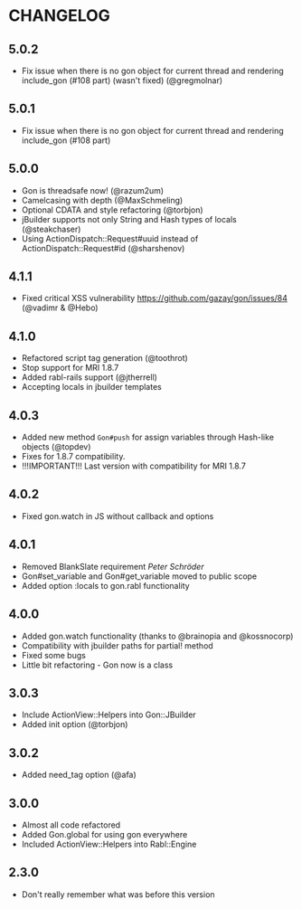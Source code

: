 # CHANGELOG

## 5.0.2

  * Fix issue when there is no gon object for current thread and
    rendering include_gon (#108 part) (wasn't fixed) (@gregmolnar)

## 5.0.1

  * Fix issue when there is no gon object for current thread and
    rendering include_gon (#108 part)

## 5.0.0

  * Gon is threadsafe now! (@razum2um)
  * Camelcasing with depth (@MaxSchmeling)
  * Optional CDATA and style refactoring (@torbjon)
  * jBuilder supports not only String and Hash types of locals
    (@steakchaser)
  * Using ActionDispatch::Request#uuid instead of
    ActionDispatch::Request#id (@sharshenov)

## 4.1.1

  * Fixed critical XSS vulnerability https://github.com/gazay/gon/issues/84 (@vadimr & @Hebo)

## 4.1.0

  * Refactored script tag generation (@toothrot)
  * Stop support for MRI 1.8.7
  * Added rabl-rails support (@jtherrell)
  * Accepting locals in jbuilder templates

## 4.0.3

  * Added new method `Gon#push` for assign variables through Hash-like
    objects (@topdev)
  * Fixes for 1.8.7 compatibility.
  * !!!IMPORTANT!!! Last version with compatibility for MRI 1.8.7

## 4.0.2

  * Fixed gon.watch in JS without callback and options

## 4.0.1

  * Removed BlankSlate requirement *Peter Schröder*
  * Gon#set_variable and Gon#get_variable moved to public scope
  * Added option :locals to gon.rabl functionality

## 4.0.0

  * Added gon.watch functionality (thanks to @brainopia and @kossnocorp)
  * Compatibility with jbuilder paths for partial! method
  * Fixed some bugs
  * Little bit refactoring - Gon now is a class

## 3.0.3

  * Include ActionView::Helpers into Gon::JBuilder
  * Added init option (@torbjon)

## 3.0.2

  * Added need_tag option (@afa)

## 3.0.0

  * Almost all code refactored
  * Added Gon.global for using gon everywhere
  * Included ActionView::Helpers into Rabl::Engine

## 2.3.0

  * Don't really remember what was before this version
